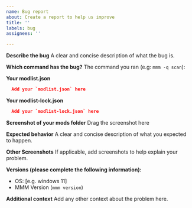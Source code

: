 ```yaml
---
name: Bug report
about: Create a report to help us improve
title: ''
labels: bug
assignees: ''

---
```


**Describe the bug**
A clear and concise description of what the bug is.

**Which command has the bug?**
The command you ran (e.g: `mmm -q scan`):

**Your modlist.json**
```json
  Add your `modlist.json` here
```

**Your modlist-lock.json**
```json
  Add your `modlist-lock.json` here
```

**Screenshot of your mods folder**
Drag the screenshot here

**Expected behavior**
A clear and concise description of what you expected to happen.

**Other Screenshots**
If applicable, add screenshots to help explain your problem.

**Versions (please complete the following information):**
 - OS: [e.g. windows 11]
 - MMM Version (`mmm version`)

**Additional context**
Add any other context about the problem here.
